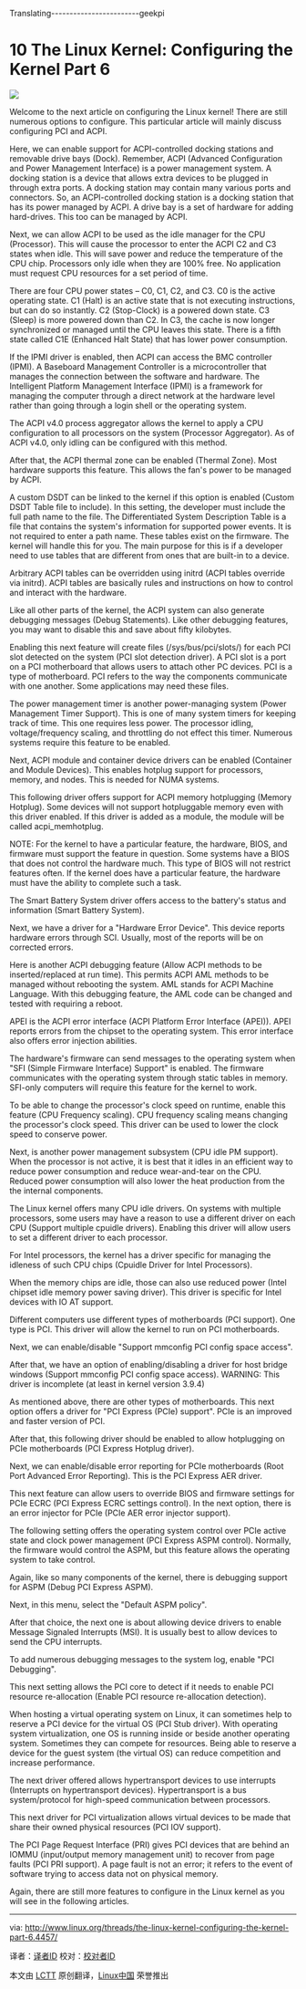 Translating------------------------geekpi

10 The Linux Kernel: Configuring the Kernel Part 6
================================================================================
![](http://www.linux.org/attachments/slide-jpeg.464/)

Welcome to the next article on configuring the Linux kernel! There are still numerous options to configure. This particular article will mainly discuss configuring PCI and ACPI.

Here, we can enable support for ACPI-controlled docking stations and removable drive bays (Dock). Remember, ACPI (Advanced Configuration and Power Management Interface) is a power management system. A docking station is a device that allows extra devices to be plugged in through extra ports. A docking station may contain many various ports and connectors. So, an ACPI-controlled docking station is a docking station that has its power managed by ACPI. A drive bay is a set of hardware for adding hard-drives. This too can be managed by ACPI.

Next, we can allow ACPI to be used as the idle manager for the CPU (Processor). This will cause the processor to enter the ACPI C2 and C3 states when idle. This will save power and reduce the temperature of the CPU chip. Processors only idle when they are 100% free. No application must request CPU resources for a set period of time.

There are four CPU power states – C0, C1, C2, and C3. C0 is the active operating state. C1 (Halt) is an active state that is not executing instructions, but can do so instantly. C2 (Stop-Clock) is a powered down state. C3 (Sleep) is more powered down than C2. In C3, the cache is now longer synchronized or managed until the CPU leaves this state. There is a fifth state called C1E (Enhanced Halt State) that has lower power consumption.

If the IPMI driver is enabled, then ACPI can access the BMC controller (IPMI). A Baseboard Management Controller is a microcontroller that manages the connection between the software and hardware. The Intelligent Platform Management Interface (IPMI) is a framework for managing the computer through a direct network at the hardware level rather than going through a login shell or the operating system.

The ACPI v4.0 process aggregator allows the kernel to apply a CPU configuration to all processors on the system (Processor Aggregator). As of ACPI v4.0, only idling can be configured with this method.

After that, the ACPI thermal zone can be enabled (Thermal Zone). Most hardware supports this feature. This allows the fan's power to be managed by ACPI.

A custom DSDT can be linked to the kernel if this option is enabled (Custom DSDT Table file to include). In this setting, the developer must include the full path name to the file. The Differentiated System Description Table is a file that contains the system's information for supported power events. It is not required to enter a path name. These tables exist on the firmware. The kernel will handle this for you. The main purpose for this is if a developer need to use tables that are different from ones that are built-in to a device.

Arbitrary ACPI tables can be overridden using initrd (ACPI tables override via initrd). ACPI tables are basically rules and instructions on how to control and interact with the hardware.

Like all other parts of the kernel, the ACPI system can also generate debugging messages (Debug Statements). Like other debugging features, you may want to disable this and save about fifty kilobytes.

Enabling this next feature will create files (/sys/bus/pci/slots/) for each PCI slot detected on the system (PCI slot detection driver). A PCI slot is a port on a PCI motherboard that allows users to attach other PC devices. PCI is a type of motherboard. PCI refers to the way the components communicate with one another. Some applications may need these files.

The power management timer is another power-managing system (Power Management Timer Support). This is one of many system timers for keeping track of time. This one requires less power. The processor idling, voltage/frequency scaling, and throttling do not effect this timer. Numerous systems require this feature to be enabled.

Next, ACPI module and container device drivers can be enabled (Container and Module Devices). This enables hotplug support for processors, memory, and nodes. This is needed for NUMA systems.

This following driver offers support for ACPI memory hotplugging (Memory Hotplug). Some devices will not support hotpluggable memory even with this driver enabled. If this driver is added as a module, the module will be called acpi_memhotplug.

NOTE: For the kernel to have a particular feature, the hardware, BIOS, and firmware must support the feature in question. Some systems have a BIOS that does not control the hardware much. This type of BIOS will not restrict features often. If the kernel does have a particular feature, the hardware must have the ability to complete such a task.

The Smart Battery System driver offers access to the battery's status and information (Smart Battery System).

Next, we have a driver for a "Hardware Error Device". This device reports hardware errors through SCI. Usually, most of the reports will be on corrected errors.

Here is another ACPI debugging feature (Allow ACPI methods to be inserted/replaced at run time). This permits ACPI AML methods to be managed without rebooting the system. AML stands for ACPI Machine Language. With this debugging feature, the AML code can be changed and tested with requiring a reboot.

APEI is the ACPI error interface (ACPI Platform Error Interface (APEI)). APEI reports errors from the chipset to the operating system. This error interface also offers error injection abilities.

The hardware's firmware can send messages to the operating system when "SFI (Simple Firmware Interface) Support" is enabled. The firmware communicates with the operating system through static tables in memory. SFI-only computers will require this feature for the kernel to work.

To be able to change the processor's clock speed on runtime, enable this feature (CPU Frequency scaling). CPU frequency scaling means changing the processor's clock speed. This driver can be used to lower the clock speed to conserve power.

Next, is another power management subsystem (CPU idle PM support). When the processor is not active, it is best that it idles in an efficient way to reduce power consumption and reduce wear-and-tear on the CPU. Reduced power consumption will also lower the heat production from the the internal components.

The Linux kernel offers many CPU idle drivers. On systems with multiple processors, some users may have a reason to use a different driver on each CPU (Support multiple cpuidle drivers). Enabling this driver will allow users to set a different driver to each processor.

For Intel processors, the kernel has a driver specific for managing the idleness of such CPU chips (Cpuidle Driver for Intel Processors).

When the memory chips are idle, those can also use reduced power (Intel chipset idle memory power saving driver). This driver is specific for Intel devices with IO AT support.

Different computers use different types of motherboards (PCI support). One type is PCI. This driver will allow the kernel to run on PCI motherboards.

Next, we can enable/disable "Support mmconfig PCI config space access".

After that, we have an option of enabling/disabling a driver for host bridge windows (Support mmconfig PCI config space access). WARNING: This driver is incomplete (at least in kernel version 3.9.4)

As mentioned above, there are other types of motherboards. This next option offers a driver for "PCI Express (PCIe) support". PCIe is an improved and faster version of PCI.

After that, this following driver should be enabled to allow hotplugging on PCIe motherboards (PCI Express Hotplug driver).

Next, we can enable/disable error reporting for PCIe motherboards (Root Port Advanced Error Reporting). This is the PCI Express AER driver.

This next feature can allow users to override BIOS and firmware settings for PCIe ECRC (PCI Express ECRC settings control). In the next option, there is an error injector for PCIe (PCIe AER error injector support).

The following setting offers the operating system control over PCIe active state and clock power management (PCI Express ASPM control). Normally, the firmware would control the ASPM, but this feature allows the operating system to take control.

Again, like so many components of the kernel, there is debugging support for ASPM (Debug PCI Express ASPM).

Next, in this menu, select the "Default ASPM policy".

After that choice, the next one is about allowing device drivers to enable Message Signaled Interrupts (MSI). It is usually best to allow devices to send the CPU interrupts.

To add numerous debugging messages to the system log, enable "PCI Debugging".

This next setting allows the PCI core to detect if it needs to enable PCI resource re-allocation (Enable PCI resource re-allocation detection).

When hosting a virtual operating system on Linux, it can sometimes help to reserve a PCI device for the virtual OS (PCI Stub driver). With operating system virtualization, one OS is running inside or beside another operating system. Sometimes they can compete for resources. Being able to reserve a device for the guest system (the virtual OS) can reduce competition and increase performance.

The next driver offered allows hypertransport devices to use interrupts (Interrupts on hypertransport devices). Hypertransport is a bus system/protocol for high-speed communication between processors.

This next driver for PCI virtualization allows virtual devices to be made that share their owned physical resources (PCI IOV support).

The PCI Page Request Interface (PRI) gives PCI devices that are behind an IOMMU (input/output memory management unit) to recover from page faults (PCI PRI support). A page fault is not an error; it refers to the event of software trying to access data not on physical memory.

Again, there are still more features to configure in the Linux kernel as you will see in the following articles.

--------------------------------------------------------------------------------

via: http://www.linux.org/threads/the-linux-kernel-configuring-the-kernel-part-6.4457/

译者：[译者ID](https://github.com/译者ID) 校对：[校对者ID](https://github.com/校对者ID)

本文由 [LCTT](https://github.com/LCTT/TranslateProject) 原创翻译，[Linux中国](http://linux.cn/) 荣誉推出